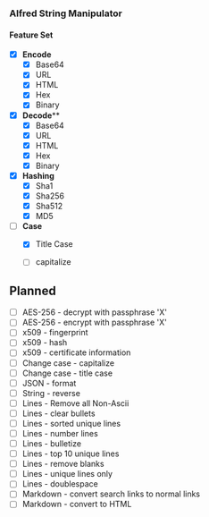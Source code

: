 ### Alfred String Manipulator

#### Feature Set

- [x] **Encode**
  - [x] Base64
  - [x] URL
  - [x] HTML
  - [x] Hex
  - [x] Binary
- [x] **Decode****
  - [x] Base64
  - [x] URL
  - [x] HTML
  - [x] Hex
  - [x] Binary
- [x] **Hashing**
  - [x] Sha1
  - [x] Sha256
  - [x] Sha512
  - [x] MD5
- [ ] **Case**
  - [x] Title Case
  - [ ] capitalize
  
  
## Planned
- [ ] AES-256 - decrypt with passphrase 'X'
- [ ] AES-256 - encrypt with passphrase 'X'
- [ ] x509 - fingerprint
- [ ] x509 - hash
- [ ] x509 - certificate information
- [ ] Change case - capitalize
- [ ] Change case - title case
- [ ] JSON - format
- [ ] String - reverse
- [ ] Lines - Remove all Non-Ascii
- [ ] Lines - clear bullets
- [ ] Lines - sorted unique lines
- [ ] Lines - number lines
- [ ] Lines - bulletize
- [ ] Lines - top 10 unique lines
- [ ] Lines - remove blanks
- [ ] Lines - unique lines only
- [ ] Lines - doublespace
- [ ] Markdown - convert search links to normal links
- [ ] Markdown - convert to HTML
